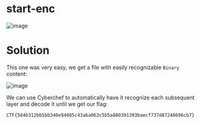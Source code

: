 # start-enc

![image](https://github.com/LazyTitan33/CTF-Writeups/assets/80063008/b564bba6-7a47-40f1-a5a4-c9e36b390450)

# Solution

This one was very easy, we get a file with easily recognizable `Binary` content:  

![image](https://github.com/LazyTitan33/CTF-Writeups/assets/80063008/86e85972-0de8-4b2f-adcc-8eb9521cb2d8)

We can use Cyberchef to automatically have it recognize each subsequent layer and decode it until we get our flag:

`CTF{584b312bb5bb340e94085c43aba063c5b5a880391393baecf737d87246696cb7}`
